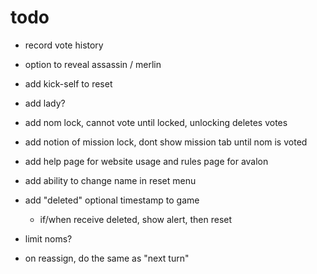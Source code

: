 # todo

- record vote history
- option to reveal assassin / merlin
- add kick-self to reset
- add lady?
- add nom lock, cannot vote until locked, unlocking deletes votes
- add notion of mission lock, dont show mission tab until nom is voted

- add help page for website usage and rules page for avalon
- add ability to change name in reset menu
- add "deleted" optional timestamp to game
  - if/when receive deleted, show alert, then reset
- limit noms?
- on reassign, do the same as "next turn"
